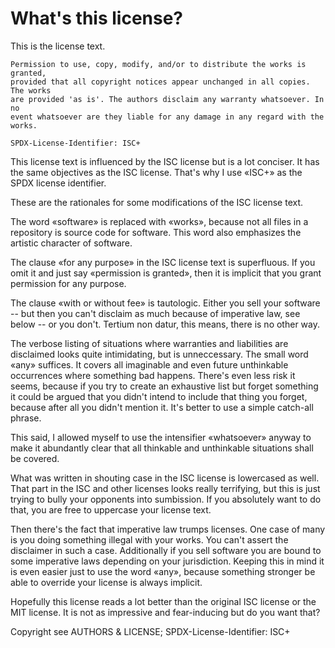 # What's this license?

This is the license text.

```
Permission to use, copy, modify, and/or to distribute the works is granted,
provided that all copyright notices appear unchanged in all copies. The works
are provided 'as is'. The authors disclaim any warranty whatsoever. In no
event whatsoever are they liable for any damage in any regard with the works.

SPDX-License-Identifier: ISC+
```

This license text is influenced by the ISC license but is a lot conciser. It
has the same objectives as the ISC license. That's why I use «ISC+» as the SPDX
license identifier.

These are the rationales for some modifications of the ISC license text.

The word «software» is replaced with «works», because not all files in a
repository is source code for software. This word also emphasizes the
artistic character of software.

The clause «for any purpose» in the ISC license text is superfluous. If you
omit it and just say «permission is granted», then it is implicit that you grant
permission for any purpose.

The clause «with or without fee» is tautologic. Either you sell your software
-- but then you can't disclaim as much because of imperative law, see below --
or you don't. Tertium non datur, this means, there is no other way.

The verbose listing of situations where warranties and liabilities are
disclaimed looks quite intimidating, but is unneccessary. The small word «any»
suffices. It covers all imaginable and even future unthinkable occurrences
where something bad happens. There's even less risk it seems, because if you
try to create an exhaustive list but forget something it could be argued that
you didn't intend to include that thing you forget, because after all you didn't
mention it. It's better to use a simple catch-all phrase.

This said, I allowed myself to use the intensifier «whatsoever» anyway to make it
abundantly clear that all thinkable and unthinkable situations shall be covered.

What was written in shouting case in the ISC license is lowercased as well. That
part in the ISC and other licenses looks really terrifying, but this is just
trying to bully your opponents into sumbission. If you absolutely want to do
that, you are free to uppercase your license text.

Then there's the fact that imperative law trumps licenses. One case of many is
you doing something illegal with your works. You can't assert the disclaimer in
such a case. Additionally if you sell software you are bound to some imperative
laws depending on your jurisdiction. Keeping this in mind it is even easier just
to use the word «any», because something stronger be able to override your
license is always implicit.

Hopefully this license reads a lot better than the original ISC license or the
MIT license. It is not as impressive and fear-inducing but do you want that?

Copyright see AUTHORS & LICENSE; SPDX-License-Identifier: ISC+
